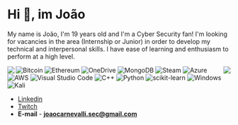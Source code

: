 # Hi 🖖, im João 
My name is João, I'm 19 years old and I'm a Cyber Security fan! I'm looking for vacancies in the area (Internship or Junior) in order to develop my technical and interpersonal skills. I have ease of learning and enthusiasm to perform at a high level.

<img align="left" src="https://github-readme-stats.vercel.app/api?username=joaocarnevalli&show_icons=true&theme=blue-green" />

<img align="right" src="https://github-readme-stats.vercel.app/api/top-langs/?username=joaocarnevalli&layout=compact)](https://github.com/anuraghazra/github-readme-stats" />

![Bitcoin](https://img.shields.io/badge/Bitcoin-000?style=for-the-badge&logo=bitcoin&logoColor=white)
![Ethereum](https://img.shields.io/badge/Ethereum-3C3C3D?style=for-the-badge&logo=Ethereum&logoColor=white)
![OneDrive](https://img.shields.io/badge/OneDrive-white?style=for-the-badge&logo=Microsoft%20OneDrive&logoColor=0078D4)
![MongoDB](https://img.shields.io/badge/MongoDB-%234ea94b.svg?style=for-the-badge&logo=mongodb&logoColor=white)
![Steam](https://img.shields.io/badge/steam-%23000000.svg?style=for-the-badge&logo=steam&logoColor=white)
![Azure](https://img.shields.io/badge/azure-%230072C6.svg?style=for-the-badge&logo=microsoftazure&logoColor=white)
![AWS](https://img.shields.io/badge/AWS-%23FF9900.svg?style=for-the-badge&logo=amazon-aws&logoColor=white)
![Visual Studio Code](https://img.shields.io/badge/Visual%20Studio%20Code-0078d7.svg?style=for-the-badge&logo=visual-studio-code&logoColor=white)
![C++](https://img.shields.io/badge/c++-%2300599C.svg?style=for-the-badge&logo=c%2B%2B&logoColor=white)
![Python](https://img.shields.io/badge/python-3670A0?style=for-the-badge&logo=python&logoColor=ffdd54)
![scikit-learn](https://img.shields.io/badge/scikit--learn-%23F7931E.svg?style=for-the-badge&logo=scikit-learn&logoColor=white)
![Windows](https://img.shields.io/badge/Windows-0078D6?style=for-the-badge&logo=windows&logoColor=white)
![Kali](https://img.shields.io/badge/Kali-268BEE?style=for-the-badge&logo=kalilinux&logoColor=white)

- [Linkedin](https://www.linkedin.com/in/joaopedrozobollicarnevalli/)
- [Twitch](https://www.twitch.tv/1joaolight)
- **E-mail** -  **joaocarnevalli.sec@gmail.com**

